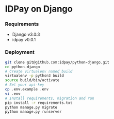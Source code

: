 # IDPay on Django

### Requirements

- Django v3.0.3
- idpay v0.0.1

### Deployment

```bash
git clone git@github.com:idpay/python-django.git
cd python-django
# Create virtualenv named build
virtualenv -p python3 build
source build/bin/activate
# Set your api-key
cp .env.example .env
vi .env
# Install requirements, migration and run
pip install -r requirements.txt
python manage.py migrate
python manage.py runserver
```
